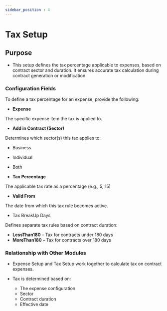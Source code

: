 ```yaml
---
sidebar_position : 4
---
```


# Tax Setup

## Purpose

  - This setup defines the tax percentage applicable to expenses, based on contract sector and duration. It ensures accurate tax calculation during contract generation or modification.

### Configuration Fields

To define a tax percentage for an expense, provide the following:

  - **Expense**

The specific expense item the tax is applied to.

  - **Add in Contract (Sector)**

Determines which sector(s) this tax applies to:

  - Business
  - Individual
  - Both

  - **Tax Percentage**

The applicable tax rate as a percentage (e.g., 5, 15)

  - **Valid From**

The date from which this tax rule becomes active.

  - Tax BreakUp Days

Defines separate tax rules based on contract duration:

  - **LessThan180** – Tax for contracts under 180 days
  - **MoreThan180** – Tax for contracts over 180 days

### Relationship with Other Modules

  - Expense Setup and Tax Setup work together to calculate tax on contract expenses.
  
  - Tax is determined based on:
    - The expense configuration
    - Sector
    - Contract duration
    - Effective date